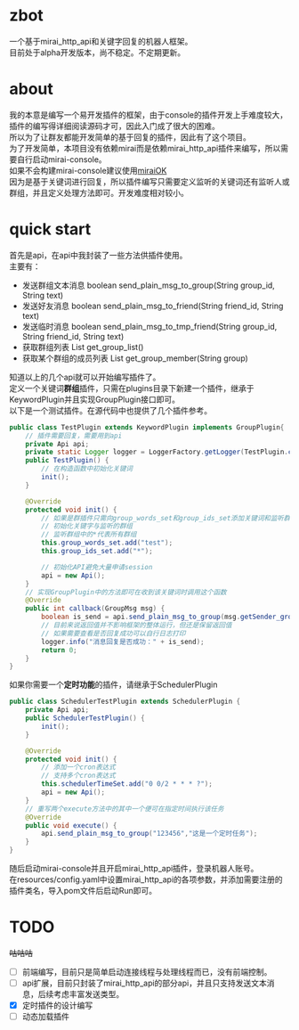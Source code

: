 # zbot
一个基于mirai_http_api和关键字回复的机器人框架。  
目前处于alpha开发版本，尚不稳定。不定期更新。   

# about
我的本意是编写一个易开发插件的框架，由于console的插件开发上手难度较大，插件的编写得详细阅读源码才可，因此入门成了很大的困难。  
所以为了让群友都能开发简单的基于回复的插件，因此有了这个项目。  
为了开发简单，本项目没有依赖mirai而是依赖mirai_http_api插件来编写，所以需要自行启动mirai-console。  
如果不会构建mirai-console建议使用[miraiOK](https://github.com/LXY1226/MiraiOK)  
因为是基于关键词进行回复，所以插件编写只需要定义监听的关键词还有监听人或群组，并且定义处理方法即可。开发难度相对较小。

# quick start
首先是api，在api中我封装了一些方法供插件使用。  
主要有：  
- 发送群组文本消息  boolean send_plain_msg_to_group(String group_id, String text)
- 发送好友消息 boolean send_plain_msg_to_friend(String friend_id, String text)
- 发送临时消息 boolean send_plain_msg_to_tmp_friend(String group_id, String friend_id, String text)
- 获取群组列表 List<String> get_group_list()
- 获取某个群组的成员列表 List<String> get_group_member(String group)

知道以上的几个api就可以开始编写插件了。  
定义一个关键词**群组**插件，只需在plugins目录下新建一个插件，继承于KeywordPlugin并且实现GroupPlugin接口即可。  
以下是一个测试插件。在源代码中也提供了几个插件参考。  
```java
public class TestPlugin extends KeywordPlugin implements GroupPlugin{
    // 插件需要回复，需要用到api
    private Api api;
    private static Logger logger = LoggerFactory.getLogger(TestPlugin.class);
    public TestPlugin() {
        // 在构造函数中初始化关键词
        init();
    }

    @Override
    protected void init() {
        // 如果是群插件只需向group_words_set和group_ids_set添加关键词和监听群
        // 初始化关键字与监听的群组
        // 监听群组中的*代表所有群组
        this.group_words_set.add("test");
        this.group_ids_set.add("*");

        // 初始化API避免大量申请session
        api = new Api();
    }
    // 实现GroupPlugin中的方法即可在收到该关键词时调用这个函数
    @Override
    public int callback(GroupMsg msg) {
        boolean is_send = api.send_plain_msg_to_group(msg.getSender_group(), "收到test");
        // 目前来说返回值并不影响框架的整体运行，但还是保留返回值
        // 如果需要查看是否回复成功可以自行日志打印
        logger.info("消息回复是否成功：" + is_send);
        return 0;
    }
}
```
如果你需要一个**定时功能**的插件，请继承于SchedulerPlugin
```java
public class SchedulerTestPlugin extends SchedulerPlugin {
    private Api api;
    public SchedulerTestPlugin() {
        init();
    }

    @Override
    protected void init() {
        // 添加一个cron表达式
        // 支持多个cron表达式
        this.schedulerTimeSet.add("0 0/2 * * * ?");
        api = new Api();
    }
    // 重写两个execute方法中的其中一个便可在指定时间执行该任务
    @Override
    public void execute() {
        api.send_plain_msg_to_group("123456","这是一个定时任务");
    }
}
```
随后启动mirai-console并且开启mirai_http_api插件，登录机器人账号。  
在resources/config.yaml中设置mirai_http_api的各项参数，并添加需要注册的插件类名，导入pom文件后启动Run即可。

# TODO
~~咕咕咕~~
- [ ] 前端编写，目前只是简单启动连接线程与处理线程而已，没有前端控制。
- [ ] api扩展，目前只封装了mirai_http_api的部分api，并且只支持发送文本消息，后续考虑丰富发送类型。
- [x] 定时插件的设计编写
- [ ] 动态加载插件